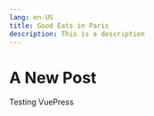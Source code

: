 ```yaml
---
lang: en-US
title: Good Eats in Paris
description: This is a description
---
```


# A New Post

Testing VuePress